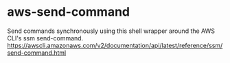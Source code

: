 # aws-send-command
Send commands synchronously using this shell wrapper around the AWS CLI's ssm send-command. https://awscli.amazonaws.com/v2/documentation/api/latest/reference/ssm/send-command.html
